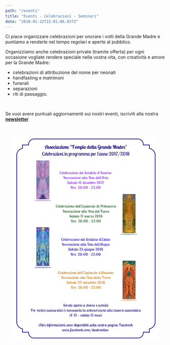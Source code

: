 ```yaml
---
path: "/eventi"
title: "Eventi - Celebrazioni - Seminari"
date: "2018-01-22T22:01:06.037Z"
---
```


Ci piace organizzare celebrazioni per onorare i volti della Grande Madre e puntiamo a renderle nel tempo regolari e aperte al pubblico.

Organizziamo anche celebrazioni private (tramite offerta) per ogni occasione vogliate rendere speciale nella vostra vita, con creatività e amore per la Grande Madre:  
+ celebrazioni di attribuzione del nome per neonati
+ handfasting e matrimoni
+ funerali
+ separazioni
+ riti di passaggio.  

<br/>

Se vuoi avere puntuali aggiornamenti sui nostri eventi, iscriviti alla nostra [**newsletter**](http://eepurl.com/dn1OzT)

<br/>

<p align="center">
  <img style='width:90%;' border="0" alt="testo sopra" src="/media/photos/celebrazioni-2017-2018.jpg">
</p>
